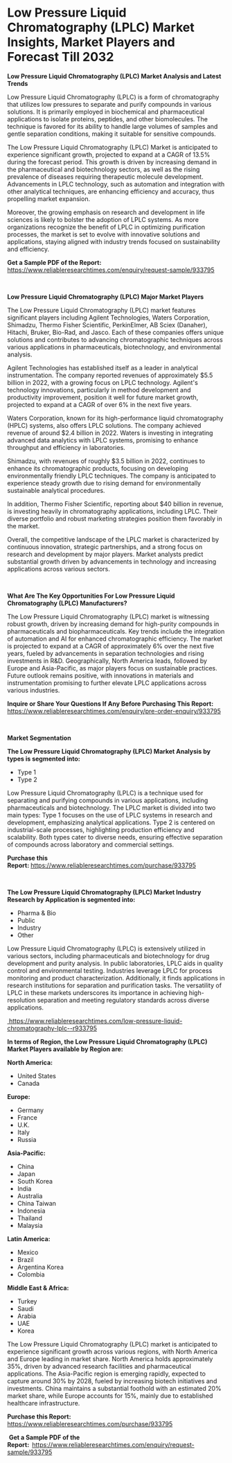 <p><h1>Low Pressure Liquid Chromatography (LPLC) Market Insights, Market Players and Forecast Till 2032</h1></p><p><strong>Low Pressure Liquid Chromatography (LPLC) Market Analysis and Latest Trends</strong></p>
<p><p>Low Pressure Liquid Chromatography (LPLC) is a form of chromatography that utilizes low pressures to separate and purify compounds in various solutions. It is primarily employed in biochemical and pharmaceutical applications to isolate proteins, peptides, and other biomolecules. The technique is favored for its ability to handle large volumes of samples and gentle separation conditions, making it suitable for sensitive compounds.</p><p>The Low Pressure Liquid Chromatography (LPLC) Market is anticipated to experience significant growth, projected to expand at a CAGR of 13.5% during the forecast period. This growth is driven by increasing demand in the pharmaceutical and biotechnology sectors, as well as the rising prevalence of diseases requiring therapeutic molecule development. Advancements in LPLC technology, such as automation and integration with other analytical techniques, are enhancing efficiency and accuracy, thus propelling market expansion.</p><p>Moreover, the growing emphasis on research and development in life sciences is likely to bolster the adoption of LPLC systems. As more organizations recognize the benefit of LPLC in optimizing purification processes, the market is set to evolve with innovative solutions and applications, staying aligned with industry trends focused on sustainability and efficiency.</p></p>
<p><strong>Get a Sample PDF of the Report:&nbsp;</strong> <a href="https://www.reliableresearchtimes.com/enquiry/request-sample/933795?utm_campaign=2740&utm_medium=2&utm_source=Github&utm_content=ia&utm_term=13042025&utm_id=low-pressure-liquid-chromatography-lplc">https://www.reliableresearchtimes.com/enquiry/request-sample/933795</a></p>
<p>&nbsp;</p>
<p><strong>Low Pressure Liquid Chromatography (LPLC) Major Market Players</strong></p>
<p><p>The Low Pressure Liquid Chromatography (LPLC) market features significant players including Agilent Technologies, Waters Corporation, Shimadzu, Thermo Fisher Scientific, PerkinElmer, AB Sciex (Danaher), Hitachi, Bruker, Bio-Rad, and Jasco. Each of these companies offers unique solutions and contributes to advancing chromatographic techniques across various applications in pharmaceuticals, biotechnology, and environmental analysis.</p><p>Agilent Technologies has established itself as a leader in analytical instrumentation. The company reported revenues of approximately $5.5 billion in 2022, with a growing focus on LPLC technology. Agilent's technology innovations, particularly in method development and productivity improvement, position it well for future market growth, projected to expand at a CAGR of over 6% in the next five years.</p><p>Waters Corporation, known for its high-performance liquid chromatography (HPLC) systems, also offers LPLC solutions. The company achieved revenue of around $2.4 billion in 2022. Waters is investing in integrating advanced data analytics with LPLC systems, promising to enhance throughput and efficiency in laboratories.</p><p>Shimadzu, with revenues of roughly $3.5 billion in 2022, continues to enhance its chromatographic products, focusing on developing environmentally friendly LPLC techniques. The company is anticipated to experience steady growth due to rising demand for environmentally sustainable analytical procedures.</p><p>In addition, Thermo Fisher Scientific, reporting about $40 billion in revenue, is investing heavily in chromatography applications, including LPLC. Their diverse portfolio and robust marketing strategies position them favorably in the market.</p><p>Overall, the competitive landscape of the LPLC market is characterized by continuous innovation, strategic partnerships, and a strong focus on research and development by major players. Market analysts predict substantial growth driven by advancements in technology and increasing applications across various sectors.</p></p>
<p>&nbsp;</p>
<p><strong>What Are The Key Opportunities For Low Pressure Liquid Chromatography (LPLC) Manufacturers?</strong></p>
<p><p>The Low Pressure Liquid Chromatography (LPLC) market is witnessing robust growth, driven by increasing demand for high-purity compounds in pharmaceuticals and biopharmaceuticals. Key trends include the integration of automation and AI for enhanced chromatographic efficiency. The market is projected to expand at a CAGR of approximately 6% over the next five years, fueled by advancements in separation technologies and rising investments in R&D. Geographically, North America leads, followed by Europe and Asia-Pacific, as major players focus on sustainable practices. Future outlook remains positive, with innovations in materials and instrumentation promising to further elevate LPLC applications across various industries.</p></p>
<p><strong>Inquire or Share Your Questions If Any Before Purchasing This Report:</strong> <a href="https://www.reliableresearchtimes.com/enquiry/pre-order-enquiry/933795?utm_campaign=2740&utm_medium=2&utm_source=Github&utm_content=ia&utm_term=13042025&utm_id=low-pressure-liquid-chromatography-lplc">https://www.reliableresearchtimes.com/enquiry/pre-order-enquiry/933795</a></p>
<p>&nbsp;</p>
<p><strong>Market Segmentation</strong></p>
<p><strong>The Low Pressure Liquid Chromatography (LPLC) Market Analysis by types is segmented into:</strong></p>
<p><ul><li>Type 1</li><li>Type 2</li></ul></p>
<p><p>Low Pressure Liquid Chromatography (LPLC) is a technique used for separating and purifying compounds in various applications, including pharmaceuticals and biotechnology. The LPLC market is divided into two main types: Type 1 focuses on the use of LPLC systems in research and development, emphasizing analytical applications. Type 2 is centered on industrial-scale processes, highlighting production efficiency and scalability. Both types cater to diverse needs, ensuring effective separation of compounds across laboratory and commercial settings.</p></p>
<p><strong>Purchase this Report:&nbsp;</strong><a href="https://www.reliableresearchtimes.com/purchase/933795?utm_campaign=2740&utm_medium=2&utm_source=Github&utm_content=ia&utm_term=13042025&utm_id=low-pressure-liquid-chromatography-lplc">https://www.reliableresearchtimes.com/purchase/933795</a></p>
<p>&nbsp;</p>
<p><strong>The Low Pressure Liquid Chromatography (LPLC) Market Industry Research by Application is segmented into:</strong></p>
<p><ul><li>Pharma & Bio</li><li>Public</li><li>Industry</li><li>Other</li></ul></p>
<p><p>Low Pressure Liquid Chromatography (LPLC) is extensively utilized in various sectors, including pharmaceuticals and biotechnology for drug development and purity analysis. In public laboratories, LPLC aids in quality control and environmental testing. Industries leverage LPLC for process monitoring and product characterization. Additionally, it finds applications in research institutions for separation and purification tasks. The versatility of LPLC in these markets underscores its importance in achieving high-resolution separation and meeting regulatory standards across diverse applications.</p></p>
<p><a href="https://www.reliableresearchtimes.com/low-pressure-liquid-chromatography-lplc--r933795?utm_campaign=2740&utm_medium=2&utm_source=Github&utm_content=ia&utm_term=13042025&utm_id=low-pressure-liquid-chromatography-lplc">&nbsp;https://www.reliableresearchtimes.com/low-pressure-liquid-chromatography-lplc--r933795</a></p>
<p><strong>In terms of Region, the Low Pressure Liquid Chromatography (LPLC) Market Players available by Region are:</strong></p>
<p>
    <p> <strong> North America: </strong>
        <ul>
            <li>United States</li>
            <li>Canada</li>
        </ul>
        </p> 
    <p> <strong> Europe: </strong>
        <ul>
            <li>Germany</li>
            <li>France</li>
            <li>U.K.</li>
            <li>Italy</li>
            <li>Russia</li>
        </ul>
        </p> 
    <p> <strong> Asia-Pacific: </strong>
        <ul>
            <li>China</li>
            <li>Japan</li>
            <li>South Korea</li>
            <li>India</li>
            <li>Australia</li>
            <li>China Taiwan</li>
            <li>Indonesia</li>
            <li>Thailand</li>
            <li>Malaysia</li>
        </ul>
        </p> 
    <p> <strong> Latin America: </strong>
        <ul>
            <li>Mexico</li>
            <li>Brazil</li>
            <li>Argentina Korea</li>
            <li>Colombia</li>
        </ul>
        </p> 
    <p> <strong> Middle East & Africa: </strong>
        <ul>
            <li>Turkey</li>
            <li>Saudi</li>
            <li>Arabia</li>
            <li>UAE</li>
            <li>Korea</li>
        </ul>
    </p>
    </p>
<p><p>The Low Pressure Liquid Chromatography (LPLC) market is anticipated to experience significant growth across various regions, with North America and Europe leading in market share. North America holds approximately 35%, driven by advanced research facilities and pharmaceutical applications. The Asia-Pacific region is emerging rapidly, expected to capture around 30% by 2028, fueled by increasing biotech initiatives and investments. China maintains a substantial foothold with an estimated 20% market share, while Europe accounts for 15%, mainly due to established healthcare infrastructure.</p></p>
<p><strong>Purchase this Report: </strong><a href="https://www.reliableresearchtimes.com/purchase/933795?utm_campaign=2740&utm_medium=2&utm_source=Github&utm_content=ia&utm_term=13042025&utm_id=low-pressure-liquid-chromatography-lplc">https://www.reliableresearchtimes.com/purchase/933795</a></p>
<p>&nbsp;<strong>Get a Sample PDF of the Report:&nbsp;&nbsp;</strong><a href="https://www.reliableresearchtimes.com/enquiry/request-sample/933795?utm_campaign=2740&utm_medium=2&utm_source=Github&utm_content=ia&utm_term=13042025&utm_id=low-pressure-liquid-chromatography-lplc">https://www.reliableresearchtimes.com/enquiry/request-sample/933795</a></p>
<p><strong></strong></p>
<p><p></p><p></p><p></p></p>